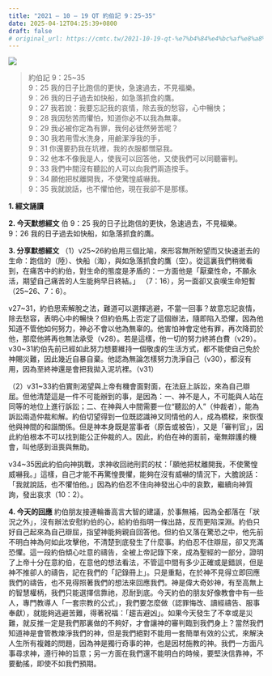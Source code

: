 ```yaml
---
title: "2021 – 10 – 19 QT 約伯記 9：25~35"
date: 2025-04-12T04:25:39+0800
draft: false
# original_url: https://cmtc.tw/2021-10-19-qt-%e7%b4%84%e4%bc%af%e8%a8%98-9%ef%bc%9a2535
---
```


![](/images/qt.jpg)
> 約伯記 9：25\~35  
> 9：25 我的日子比跑信的更快，急速過去，不見福樂。  
> 9：26 我的日子過去如快船，如急落抓食的鷹。  
> 9：27 我若說：我要忘記我的哀情，除去我的愁容，心中暢快；  
> 9：28 我因愁苦而懼怕，知道你必不以我為無辜。  
> 9：29 我必被你定為有罪，我何必徒然勞苦呢？  
> 9：30 我若用雪水洗身，用鹼潔淨我的手，  
> 9：31 你還要扔我在坑裡，我的衣服都憎惡我。  
> 9：32 他本不像我是人，使我可以回答他，又使我們可以同聽審判。  
> 9：33 我們中間沒有聽訟的人可以向我們兩造按手。  
> 9：34 願他把杖離開我，不使驚惶威嚇我。  
> 9：35 我就說話，也不懼怕他，現在我卻不是那樣。

**1. 經文誦讀**

**2.  今天默想經文**
伯 9：25 我的日子比跑信的更快，急速過去，不見福樂。  
9：26 我的日子過去如快船，如急落抓食的鷹。

**3. 分享默想經文**
（1）v25\~26約伯用三個比喻，來形容無所盼望而又快速逝去的生命：跑信的（陸）、快船（海），與如急落抓食的鷹（空）。從這裏我們稍微看到，在痛苦中的約伯，對生命的態度是矛盾的：一方面他是「厭棄性命，不願永活，期望自己痛苦的人生能夠早日終結。」 （7：16），另一面卻又哀嘆生命短暫 （25\~26、7：6）。

v27\~31，約伯思索解脫之法，難道可以選擇逃避，不當一回事？故意忘記哀情，除去愁容，表明心中的暢快？但約伯馬上否定了這個辦法，隨即陷入恐懼，因為他知道不管他如何努力，神必不會以他為無辜的。他害怕神會定他有罪，再次降罰於他，那麼他將再也無法承受（v28）。若是這樣，他一切的努力終將白費（v29）。v30\~31約伯先前已經如此努力想要維持一個敬虔的生活方式，都不能使自己免於神賜災難，因此幾近自暴自棄。他認為無論怎樣努力洗淨自己（v30），都沒有用，因為至終神還是會把我拋入泥坑裡。（v31）

（2）v31\~33約伯實則渴望與上帝有機會面對面，在法庭上訴訟，來為自己辯屈。但他清楚這是一件不可能辦到的事，是因為：一、神不是人，不可能與人站在同等的地位上進行訴訟；二、在神與人中間需要一位“聽訟的人”（仲裁者），能為訴訟兩造仲裁和解。約伯切望得到一位既認識神又同情他的人，成為橋樑，來恢復他與神間的和諧關係。但是神本身既是當事者（原告或被告），又是「審判官」，因此約伯根本不可以找到能公正仲裁的人。因此，約伯在神的面前，毫無辯護的機會，叫他感到沮喪與無助。

v34\~35因此約伯向神挑戰，求神收回祂刑罰的杖：「願他把杖離開我，不使驚惶威嚇我。」這樣，自己才能不再驚惶畏懼，能夠在沒有威嚇的情況下，大膽說話：「我就說話，也不懼怕他。」因為約伯忍不住向神發出心中的哀歎，繼續向神質詢，發出哀求（10：2）。

**4. 今天的回應**
約伯朋友接連輪番高言大智的建議，於事無補，因為全都落在「狀況之外」，沒有辦法安慰約伯的心，給約伯指明一條出路，反而更陷深淵。約伯只好自己起來為自己辯屈，指望神能夠親自回答他。但約伯又落在驚恐之中，他先前不明白神為何如此攻擊他，不清楚到底發生了什麼事。約伯忍不住辯屈，卻又充滿恐懼。這一段約伯傾心吐意的禱告，全被上帝記錄下來，成為聖經的一部分，證明了上帝十分在意約伯，在意他的想法看法，不管這中間有多少正確或是錯誤，但是神不推卻人的禱告，記在我們的「記錄冊上」。只是重點，在於神不見得立即回應我們的禱告，也不見得照著我們的想法來回應我們。神是偉大奇妙神，有至高無上的智慧權柄，我們只能選擇信靠祂，忍耐到底。今天約伯的朋友好像教會中有一些人，專門教導人「一套宗教的公式」，我們要怎麼做（認罪悔改、讀經禱告、服事奉獻），就能夠逃避苦難，得著祝福：「趨吉避凶」。如果今天發生了不幸或是災難，就反推一定是我們那裏做的不夠好，才會讓神的審判臨到我們身上？當然我們知道神是會管教煉淨我們的神，但是我們絕對不能用一套簡單有效的公式，來解決人生所有複雜的問題，因為神是獨行奇事的神，也是因材施教的神。我們一方面凡事尋求神，遵行神的旨意；另一方面在我們還不能明白的時候，要堅決信靠神，不要動搖，即使不如我們預期。

